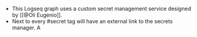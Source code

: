 - This Logseq graph uses a custom secret management service designed by [[@Oli Eugenio]].
- Next to every #secret tag will have an external link to the secrets manager. A